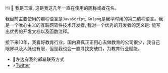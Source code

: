 <!--
**struCoder/struCoder** is a ✨ _special_ ✨ repository because its `README.md` (this file) appears on your GitHub profile.

Here are some ideas to get you started:

- 🔭 I’m currently working on ...
- 🌱 I’m currently learning ...
- 👯 I’m looking to collaborate on ...
- 🤔 I’m looking for help with ...
- 💬 Ask me about ...
- 📫 How to reach me: ...
- 😄 Pronouns: ...
- ⚡ Fun fact: ...
-->
Hi 👋 我是玉澈, 这是我这几年一直在使用的昵称或者花名。

我目前主要使用的编程语言是`JavaScript`, `Golang`是我平时用的第二编程语言。我是一个唯心主义的互联网软件技术开发者, 我对一个优秀的开发者的定义是: 能写出优秀的开发文档以及函数注释。

接下来10年，我看好教育行业，国内真真正正用心去做教育的公司很少，我自己眼界以及人脉也有限，但是我也会一直寻找突破口，为教育行业赋能。

- 💬左边有我的邮箱联系方式
- ⚡[Twitter](https://twitter.com/DavidKyky)
